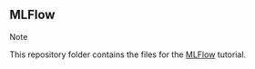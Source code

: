 ## MLFlow

>[!NOTE]
>This repository folder contains the files for the [MLFlow](https://gke-ai-labs.dev/docs/tutorials/frameworks-and-pipelines/mlflow/) tutorial.
